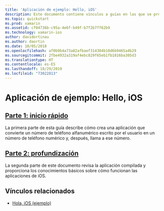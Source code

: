 ```yaml
---
title: 'Aplicación de ejemplo: Hello, iOS'
description: Este documento contiene vínculos a guías en las que se presentan las herramientas y los conceptos necesarios para entender cómo compilar e implementar una aplicación Xamarin.iOS.
ms.topic: quickstart
ms.prod: xamarin
ms.assetid: cf04736b-c95a-4e6f-b49f-b7f2b7ff62b9
ms.technology: xamarin-ios
author: davidortinau
ms.author: daortin
ms.date: 10/05/2018
ms.openlocfilehash: af0b9b4a73a82afbaef314384b10d6b9465a4b29
ms.sourcegitcommit: 2fbe4932a319af4ebc829f65eb1fb1816ba305d3
ms.translationtype: HT
ms.contentlocale: es-ES
ms.lasthandoff: 10/29/2019
ms.locfileid: "73022813"
---
```

# <a name="sample-app-hello-ios"></a>Aplicación de ejemplo: Hello, iOS

## <a name="part-1-quickstartiosget-startedhello-ioshello-ios-quickstartmd"></a>[Parte 1: inicio rápido](~/ios/get-started/hello-ios/hello-ios-quickstart.md)

La primera parte de esta guía describe cómo crea una aplicación que convierte un número de teléfono alfanumérico escrito por el usuario en un número de teléfono numérico y, después, llama a ese número.

## <a name="part-2-deep-diveiosget-startedhello-ioshello-ios-deepdivemd"></a>[Parte 2: profundización](~/ios/get-started/hello-ios/hello-ios-deepdive.md)

La segunda parte de este documento revisa la aplicación compilada y proporciona los conocimientos básicos sobre cómo funcionan las aplicaciones de iOS.

## <a name="related-links"></a>Vínculos relacionados

- [Hola, iOS (ejemplo)](https://docs.microsoft.com/samples/xamarin/ios-samples/hello-ios)
